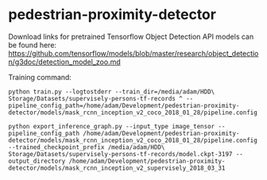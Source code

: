 # pedestrian-proximity-detector

Download links for pretrained Tensorflow Object Detection API models can be found here: https://github.com/tensorflow/models/blob/master/research/object_detection/g3doc/detection_model_zoo.md

Training command:

```
python train.py --logtostderr --train_dir=/media/adam/HDD\ Storage/Datasets/supervisely-persons-tf-records ^ --pipeline_config_path=/home/adam/Development/pedestrian-proximity-detector/models/mask_rcnn_inception_v2_coco_2018_01_28/pipeline.config
```
```
python export_inference_graph.py --input_type image_tensor --pipeline_config_path /home/adam/Development/pedestrian-proximity-detector/models/mask_rcnn_inception_v2_coco_2018_01_28/pipeline.config --trained_checkpoint_prefix /media/adam/HDD\ Storage/Datasets/supervisely-persons-tf-records/model.ckpt-3197 --output_directory /home/adam/Development/pedestrian-proximity-detector/models/mask_rcnn_inception_v2_supervisely_2018_03_31
```
